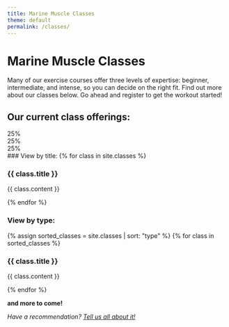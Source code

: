 ```yaml
---
title: Marine Muscle Classes
theme: default
permalink: /classes/
---
```

# Marine Muscle Classes

Many of our exercise courses offer three levels of expertise: beginner, intermediate, and intense, so you can decide on the right fit. Find out more about our classes below. Go ahead and register to get the workout started!

## Our current class offerings:

<div class="column">
  <div class="row">
  </div>
  <div class="row">
    25%
  </div>
  <div class="row">
    25%
  </div>
  <div class="row">
    25%
  </div>
</div>
### View by title:
{% for class in site.classes %}
<h3>{{ class.title }}</h3>
<p>{{ class.content }}</p>
{% endfor %}

### View by type:
{% assign sorted_classes = site.classes | sort: "type" %}
{% for class in sorted_classes %}
 <h3>{{ class.title }}</h3>
 <p>{{ class.content }}</p>
{% endfor %}

</div>

**and more to come!**

_Have a recommendation? [Tell us all about it!](https://surfgym.com/suggestions)_
